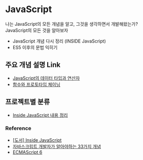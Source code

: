 # JavaScript
나는 JavaScript의 모든 개념을 알고, 그것을 생각하면서 개발해왔는가?  
JavaScript의 모든 것을 알아보자  

* JavaScript 개념 다시 정리 (INSIDE JavaScript)  
* ES5 이후의 문법 익히기  

## 주요 개념 설명 Link  

* [JavaScript의 데이터 타입과 연산자](./inside-javascript/README.md/#03-자바스크립트-데이터-타입과-연산자)  
* [함수와 프로토타입 체이닝](./inside-javascript/README.md/#04-함수와-프로토타입-체이닝)  

## 프로젝트별 분류  

* [Inside JavaScript 내용 정리](./inside-javascript/README.md)  

### Reference  

* [[도서] Inside JavaScript](http://book.interpark.com/product/BookDisplay.do?_method=detail&sc.prdNo=213715769&gclid=CjwKCAiA-P7xBRAvEiwAow-VacejQXQZyAmk-X2glugQrrKY4K9JHKMZ3z04W_PZ3KqENtp5toch1RoCpCUQAvD_BwE)  
* [자바스크립트 개발자가 알아야하는 33가지 개념](https://github.com/yjs03057/33-js-concepts)  
* [ECMAScript 6](https://github.com/FEDevelopers/es6features)  

